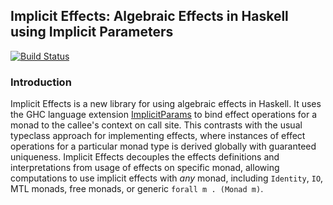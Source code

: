 ## Implicit Effects: Algebraic Effects in Haskell using Implicit Parameters

[![Build Status](https://travis-ci.org/maybevoid/implicit-effects)](https://travis-ci.org/maybevoid/implicit-effects.svg?branch=master)

### Introduction

Implicit Effects is a new library for using algebraic effects in Haskell.
It uses the GHC language extension
[ImplicitParams](https://downloads.haskell.org/~ghc/latest/docs/html/users_guide/glasgow_exts.html#extension-ImplicitParams)
to bind effect operations for a monad to the callee's context on call site.
This contrasts with the usual typeclass approach for implementing effects,
where instances of effect operations for a particular monad type is derived
globally with guaranteed uniqueness. Implicit Effects decouples the effects
definitions and interpretations from usage of effects on specific monad,
allowing computations to use implicit effects with _any_ monad, including
`Identity`, `IO`, MTL monads, free monads, or generic `forall m . (Monad m)`.


